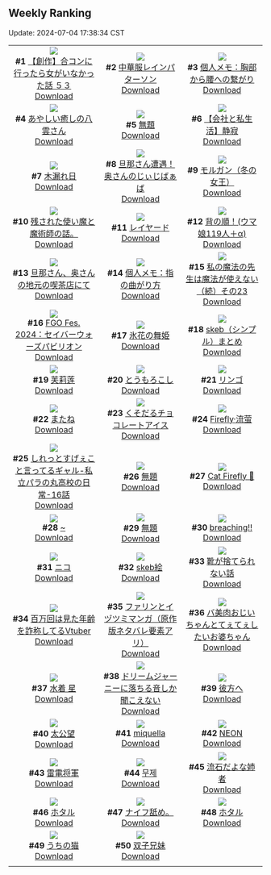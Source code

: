 ## Weekly Ranking
Update: 2024-07-04 17:38:34 CST

|      |      |      |
| :----: | :----: | :----: |
| ![](https://i.pixiv.re/c/240x480/img-master/img/2024/06/28/00/00/23/120031078_p0_master1200.jpg)<br>**#1** [【創作】合コンに行ったら女がいなかった話 ５３](https://www.pixiv.net/artworks/120031078)<br>[Download](https://i.pixiv.re/img-original/img/2024/06/28/00/00/23/120031078_p0.png) | ![](https://i.pixiv.re/c/240x480/img-master/img/2024/06/29/00/00/47/120061003_p0_master1200.jpg)<br>**#2** [中華服レインパターソン](https://www.pixiv.net/artworks/120061003)<br>[Download](https://i.pixiv.re/img-original/img/2024/06/29/00/00/47/120061003_p0.png) | ![](https://i.pixiv.re/c/240x480/img-master/img/2024/06/27/06/00/08/120008832_p0_master1200.jpg)<br>**#3** [個人メモ：胸部から腰への繋がり](https://www.pixiv.net/artworks/120008832)<br>[Download](https://i.pixiv.re/img-original/img/2024/06/27/06/00/08/120008832_p0.jpg) |
| ![](https://i.pixiv.re/c/240x480/img-master/img/2024/06/28/00/14/38/120031850_p0_master1200.jpg)<br>**#4** [あやしい癒しの八雲さん](https://www.pixiv.net/artworks/120031850)<br>[Download](https://i.pixiv.re/img-original/img/2024/06/28/00/14/38/120031850_p0.jpg) | ![](https://i.pixiv.re/c/240x480/img-master/img/2024/06/27/16/12/42/120017267_p0_master1200.jpg)<br>**#5** [無題](https://www.pixiv.net/artworks/120017267)<br>[Download](https://i.pixiv.re/img-original/img/2024/06/27/16/12/42/120017267_p0.png) | ![](https://i.pixiv.re/c/240x480/img-master/img/2024/06/28/12/00/16/120042274_p0_master1200.jpg)<br>**#6** [【会社と私生活】静寂](https://www.pixiv.net/artworks/120042274)<br>[Download](https://i.pixiv.re/img-original/img/2024/06/28/12/00/16/120042274_p0.jpg) |
| ![](https://i.pixiv.re/c/240x480/img-master/img/2024/06/29/00/06/17/120061474_p0_master1200.jpg)<br>**#7** [木漏れ日](https://www.pixiv.net/artworks/120061474)<br>[Download](https://i.pixiv.re/img-original/img/2024/06/29/00/06/17/120061474_p0.jpg) | ![](https://i.pixiv.re/c/240x480/img-master/img/2024/06/28/00/09/57/120031670_p0_master1200.jpg)<br>**#8** [旦那さん遭遇！奥さんのじぃじばぁば](https://www.pixiv.net/artworks/120031670)<br>[Download](https://i.pixiv.re/img-original/img/2024/06/28/00/09/57/120031670_p0.jpg) | ![](https://i.pixiv.re/c/240x480/img-master/img/2024/06/27/00/00/45/120002743_p0_master1200.jpg)<br>**#9** [モルガン（冬の女王）](https://www.pixiv.net/artworks/120002743)<br>[Download](https://i.pixiv.re/img-original/img/2024/06/27/00/00/45/120002743_p0.jpg) |
| ![](https://i.pixiv.re/c/240x480/img-master/img/2024/06/29/11/38/39/120072828_p0_master1200.jpg)<br>**#10** [残された使い魔と魔術師の話。](https://www.pixiv.net/artworks/120072828)<br>[Download](https://i.pixiv.re/img-original/img/2024/06/29/11/38/39/120072828_p0.png) | ![](https://i.pixiv.re/c/240x480/img-master/img/2024/06/28/00/00/01/120031020_p0_master1200.jpg)<br>**#11** [レイヤード](https://www.pixiv.net/artworks/120031020)<br>[Download](https://i.pixiv.re/img-original/img/2024/06/28/00/00/01/120031020_p0.jpg) | ![](https://i.pixiv.re/c/240x480/img-master/img/2024/06/28/19/53/09/120051822_p0_master1200.jpg)<br>**#12** [背の順！(ウマ娘119人＋‪α)](https://www.pixiv.net/artworks/120051822)<br>[Download](https://i.pixiv.re/img-original/img/2024/06/28/19/53/09/120051822_p0.jpg) |
| ![](https://i.pixiv.re/c/240x480/img-master/img/2024/06/27/00/30/21/120002758_p0_master1200.jpg)<br>**#13** [旦那さん、奥さんの地元の喫茶店にて](https://www.pixiv.net/artworks/120002758)<br>[Download](https://i.pixiv.re/img-original/img/2024/06/27/00/30/21/120002758_p0.jpg) | ![](https://i.pixiv.re/c/240x480/img-master/img/2024/06/29/06/00/08/120067916_p0_master1200.jpg)<br>**#14** [個人メモ：指の曲がり方](https://www.pixiv.net/artworks/120067916)<br>[Download](https://i.pixiv.re/img-original/img/2024/06/29/06/00/08/120067916_p0.jpg) | ![](https://i.pixiv.re/c/240x480/img-master/img/2024/06/28/00/03/40/120031400_p0_master1200.jpg)<br>**#15** [私の魔法の先生は魔法が使えない（続）その23](https://www.pixiv.net/artworks/120031400)<br>[Download](https://i.pixiv.re/img-original/img/2024/06/28/00/03/40/120031400_p0.jpg) |
| ![](https://i.pixiv.re/c/240x480/img-master/img/2024/06/29/00/01/02/120061037_p0_master1200.jpg)<br>**#16** [FGO Fes. 2024：セイバーウォーズパビリオン](https://www.pixiv.net/artworks/120061037)<br>[Download](https://i.pixiv.re/img-original/img/2024/06/29/00/01/02/120061037_p0.png) | ![](https://i.pixiv.re/c/240x480/img-master/img/2024/06/29/00/00/36/120060975_p0_master1200.jpg)<br>**#17** [氷花の舞姫](https://www.pixiv.net/artworks/120060975)<br>[Download](https://i.pixiv.re/img-original/img/2024/06/29/00/00/36/120060975_p0.jpg) | ![](https://i.pixiv.re/c/240x480/img-master/img/2024/06/27/14/19/39/120015529_p0_master1200.jpg)<br>**#18** [skeb（シンプル）まとめ](https://www.pixiv.net/artworks/120015529)<br>[Download](https://i.pixiv.re/img-original/img/2024/06/27/14/19/39/120015529_p0.png) |
| ![](https://i.pixiv.re/c/240x480/img-master/img/2024/06/28/13/13/04/120043454_p0_master1200.jpg)<br>**#19** [芙莉莲](https://www.pixiv.net/artworks/120043454)<br>[Download](https://i.pixiv.re/img-original/img/2024/06/28/13/13/04/120043454_p0.jpg) | ![](https://i.pixiv.re/c/240x480/img-master/img/2024/06/28/20/30/13/120053109_p0_master1200.jpg)<br>**#20** [とうもろこし](https://www.pixiv.net/artworks/120053109)<br>[Download](https://i.pixiv.re/img-original/img/2024/06/28/20/30/13/120053109_p0.png) | ![](https://i.pixiv.re/c/240x480/img-master/img/2024/06/28/00/00/41/120031138_p0_master1200.jpg)<br>**#21** [リンゴ](https://www.pixiv.net/artworks/120031138)<br>[Download](https://i.pixiv.re/img-original/img/2024/06/28/00/00/41/120031138_p0.jpg) |
| ![](https://i.pixiv.re/c/240x480/img-master/img/2024/06/28/00/00/40/120031133_p0_master1200.jpg)<br>**#22** [またね](https://www.pixiv.net/artworks/120031133)<br>[Download](https://i.pixiv.re/img-original/img/2024/06/28/00/00/40/120031133_p0.jpg) | ![](https://i.pixiv.re/c/240x480/img-master/img/2024/06/29/07/30/01/120069088_p0_master1200.jpg)<br>**#23** [くそだるチョコレートアイス](https://www.pixiv.net/artworks/120069088)<br>[Download](https://i.pixiv.re/img-original/img/2024/06/29/07/30/01/120069088_p0.jpg) | ![](https://i.pixiv.re/c/240x480/img-master/img/2024/06/27/00/00/32/120002714_p0_master1200.jpg)<br>**#24** [Firefly·流萤](https://www.pixiv.net/artworks/120002714)<br>[Download](https://i.pixiv.re/img-original/img/2024/06/27/00/00/32/120002714_p0.jpg) |
| ![](https://i.pixiv.re/c/240x480/img-master/img/2024/06/27/00/00/06/120002629_p0_master1200.jpg)<br>**#25** [しれっとすげぇこと言ってるギャル-私立パラの丸高校の日常-16話](https://www.pixiv.net/artworks/120002629)<br>[Download](https://i.pixiv.re/img-original/img/2024/06/27/00/00/06/120002629_p0.jpg) | ![](https://i.pixiv.re/c/240x480/img-master/img/2024/06/27/16/13/23/120017282_p0_master1200.jpg)<br>**#26** [無題](https://www.pixiv.net/artworks/120017282)<br>[Download](https://i.pixiv.re/img-original/img/2024/06/27/16/13/23/120017282_p0.png) | ![](https://i.pixiv.re/c/240x480/img-master/img/2024/06/28/11/09/27/120041437_p0_master1200.jpg)<br>**#27** [Cat Firefly 🐾](https://www.pixiv.net/artworks/120041437)<br>[Download](https://i.pixiv.re/img-original/img/2024/06/28/11/09/27/120041437_p0.jpg) |
| ![](https://i.pixiv.re/c/240x480/img-master/img/2024/06/28/00/00/30/120031103_p0_master1200.jpg)<br>**#28** [~](https://www.pixiv.net/artworks/120031103)<br>[Download](https://i.pixiv.re/img-original/img/2024/06/28/00/00/30/120031103_p0.jpg) | ![](https://i.pixiv.re/c/240x480/img-master/img/2024/06/27/16/11/18/120017249_p0_master1200.jpg)<br>**#29** [無題](https://www.pixiv.net/artworks/120017249)<br>[Download](https://i.pixiv.re/img-original/img/2024/06/27/16/11/18/120017249_p0.png) | ![](https://i.pixiv.re/c/240x480/img-master/img/2024/06/28/07/04/34/120038336_p0_master1200.jpg)<br>**#30** [breaching!!](https://www.pixiv.net/artworks/120038336)<br>[Download](https://i.pixiv.re/img-original/img/2024/06/28/07/04/34/120038336_p0.jpg) |
| ![](https://i.pixiv.re/c/240x480/img-master/img/2024/06/27/01/30/08/120005527_p0_master1200.jpg)<br>**#31** [ニコ](https://www.pixiv.net/artworks/120005527)<br>[Download](https://i.pixiv.re/img-original/img/2024/06/27/01/30/08/120005527_p0.png) | ![](https://i.pixiv.re/c/240x480/img-master/img/2024/06/28/23/26/59/120059696_p0_master1200.jpg)<br>**#32** [skeb絵](https://www.pixiv.net/artworks/120059696)<br>[Download](https://i.pixiv.re/img-original/img/2024/06/28/23/26/59/120059696_p0.png) | ![](https://i.pixiv.re/c/240x480/img-master/img/2024/06/28/12/34/39/120042879_p0_master1200.jpg)<br>**#33** [靴が捨てられない話](https://www.pixiv.net/artworks/120042879)<br>[Download](https://i.pixiv.re/img-original/img/2024/06/28/12/34/39/120042879_p0.png) |
| ![](https://i.pixiv.re/c/240x480/img-master/img/2024/06/28/21/14/48/120054706_p0_master1200.jpg)<br>**#34** [百万回は見た年齢を詐称してるVtuber](https://www.pixiv.net/artworks/120054706)<br>[Download](https://i.pixiv.re/img-original/img/2024/06/28/21/14/48/120054706_p0.png) | ![](https://i.pixiv.re/c/240x480/img-master/img/2024/06/28/21/19/36/120054857_p0_master1200.jpg)<br>**#35** [ファリンとイヅツミマンガ（原作版ネタバレ要素アリ）](https://www.pixiv.net/artworks/120054857)<br>[Download](https://i.pixiv.re/img-original/img/2024/06/28/21/19/36/120054857_p0.jpg) | ![](https://i.pixiv.re/c/240x480/img-master/img/2024/06/29/00/18/56/120062035_p0_master1200.jpg)<br>**#36** [バ美肉おじいちゃんとてぇてぇしたいお婆ちゃん](https://www.pixiv.net/artworks/120062035)<br>[Download](https://i.pixiv.re/img-original/img/2024/06/29/00/18/56/120062035_p0.jpg) |
| ![](https://i.pixiv.re/c/240x480/img-master/img/2024/06/28/00/10/11/120031683_p0_master1200.jpg)<br>**#37** [水着 星](https://www.pixiv.net/artworks/120031683)<br>[Download](https://i.pixiv.re/img-original/img/2024/06/28/00/10/11/120031683_p0.png) | ![](https://i.pixiv.re/c/240x480/img-master/img/2024/06/28/18/00/29/120048573_p0_master1200.jpg)<br>**#38** [ドリームジャーニーに落ちる音しか聞こえない](https://www.pixiv.net/artworks/120048573)<br>[Download](https://i.pixiv.re/img-original/img/2024/06/28/18/00/29/120048573_p0.jpg) | ![](https://i.pixiv.re/c/240x480/img-master/img/2024/06/28/23/39/22/120060148_p0_master1200.jpg)<br>**#39** [彼方へ](https://www.pixiv.net/artworks/120060148)<br>[Download](https://i.pixiv.re/img-original/img/2024/06/28/23/39/22/120060148_p0.jpg) |
| ![](https://i.pixiv.re/c/240x480/img-master/img/2024/06/28/19/37/41/120051374_p0_master1200.jpg)<br>**#40** [太公望](https://www.pixiv.net/artworks/120051374)<br>[Download](https://i.pixiv.re/img-original/img/2024/06/28/19/37/41/120051374_p0.jpg) | ![](https://i.pixiv.re/c/240x480/img-master/img/2024/06/29/00/00/26/120060943_p0_master1200.jpg)<br>**#41** [miquella](https://www.pixiv.net/artworks/120060943)<br>[Download](https://i.pixiv.re/img-original/img/2024/06/29/00/00/26/120060943_p0.png) | ![](https://i.pixiv.re/c/240x480/img-master/img/2024/06/29/00/00/38/120060978_p0_master1200.jpg)<br>**#42** [NEON](https://www.pixiv.net/artworks/120060978)<br>[Download](https://i.pixiv.re/img-original/img/2024/06/29/00/00/38/120060978_p0.jpg) |
| ![](https://i.pixiv.re/c/240x480/img-master/img/2024/06/27/00/14/49/120003459_p0_master1200.jpg)<br>**#43** [雷電将軍](https://www.pixiv.net/artworks/120003459)<br>[Download](https://i.pixiv.re/img-original/img/2024/06/27/00/14/49/120003459_p0.jpg) | ![](https://i.pixiv.re/c/240x480/img-master/img/2024/06/28/11/00/04/120041284_p0_master1200.jpg)<br>**#44** [무제](https://www.pixiv.net/artworks/120041284)<br>[Download](https://i.pixiv.re/img-original/img/2024/06/28/11/00/04/120041284_p0.png) | ![](https://i.pixiv.re/c/240x480/img-master/img/2024/06/27/14/41/46/120015857_p0_master1200.jpg)<br>**#45** [流石だよな姉者](https://www.pixiv.net/artworks/120015857)<br>[Download](https://i.pixiv.re/img-original/img/2024/06/27/14/41/46/120015857_p0.jpg) |
| ![](https://i.pixiv.re/c/240x480/img-master/img/2024/06/29/22/47/25/120091572_p0_master1200.jpg)<br>**#46** [ホタル](https://www.pixiv.net/artworks/120091572)<br>[Download](https://i.pixiv.re/img-original/img/2024/06/29/22/47/25/120091572_p0.png) | ![](https://i.pixiv.re/c/240x480/img-master/img/2024/06/28/22/26/01/120057429_p0_master1200.jpg)<br>**#47** [ナイフ舐め。](https://www.pixiv.net/artworks/120057429)<br>[Download](https://i.pixiv.re/img-original/img/2024/06/28/22/26/01/120057429_p0.jpg) | ![](https://i.pixiv.re/c/240x480/img-master/img/2024/06/28/01/41/01/120034297_p0_master1200.jpg)<br>**#48** [ホタル](https://www.pixiv.net/artworks/120034297)<br>[Download](https://i.pixiv.re/img-original/img/2024/06/28/01/41/01/120034297_p0.png) |
| ![](https://i.pixiv.re/c/240x480/img-master/img/2024/06/27/00/01/08/120002794_p0_master1200.jpg)<br>**#49** [うちの猫](https://www.pixiv.net/artworks/120002794)<br>[Download](https://i.pixiv.re/img-original/img/2024/06/27/00/01/08/120002794_p0.jpg) | ![](https://i.pixiv.re/c/240x480/img-master/img/2024/06/27/08/01/11/120010387_p0_master1200.jpg)<br>**#50** [双子兄妹](https://www.pixiv.net/artworks/120010387)<br>[Download](https://i.pixiv.re/img-original/img/2024/06/27/08/01/11/120010387_p0.jpg) |
|      |
